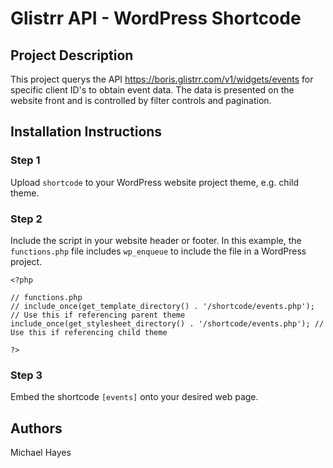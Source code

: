# Glistrr API - WordPress Shortcode

## Project Description
This project querys the API https://boris.glistrr.com/v1/widgets/events for specific client ID's to obtain event data. The data is presented on the website front and is controlled by filter controls and pagination. 


## Installation Instructions

### Step 1
Upload `shortcode` to your WordPress website project theme, e.g. child theme.

### Step 2
Include the script in your website header or footer. In this example, the `functions.php` file includes `wp_enqueue` to include the file in a WordPress project.

```
<?php

// functions.php
// include_once(get_template_directory() . '/shortcode/events.php'); // Use this if referencing parent theme
include_once(get_stylesheet_directory() . '/shortcode/events.php'); // Use this if referencing child theme

?>
```

### Step 3
Embed the shortcode `[events]` onto your desired web page.

## Authors
Michael Hayes
